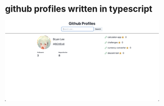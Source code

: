 # github profiles written in typescript

![Alt text](src/github-profiles_screenshot.png 'github-profiles screenshot')

